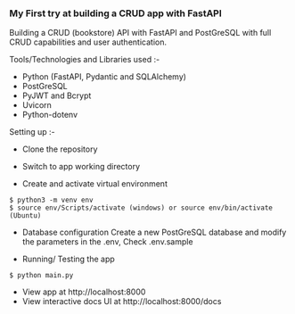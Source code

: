 ### My First try at building a CRUD app with FastAPI

Building a CRUD (bookstore) API with FastAPI and PostGreSQL with full CRUD capabilities and user authentication.

Tools/Technologies and Libraries used :- 
- Python (FastAPI, Pydantic and SQLAlchemy)
- PostGreSQL 
- PyJWT and Bcrypt
- Uvicorn 
- Python-dotenv 

Setting up :- 

- Clone the repository 

- Switch to app working directory

- Create and activate virtual environment
```
$ python3 -m venv env
$ source env/Scripts/activate (windows) or source env/bin/activate (Ubuntu)
```

- Database configuration
Create a new PostGreSQL database and modify the parameters in the .env, Check .env.sample 

- Running/ Testing the app

```
$ python main.py
```

- View app at http://localhost:8000 
- View interactive docs UI at http://localhost:8000/docs 






